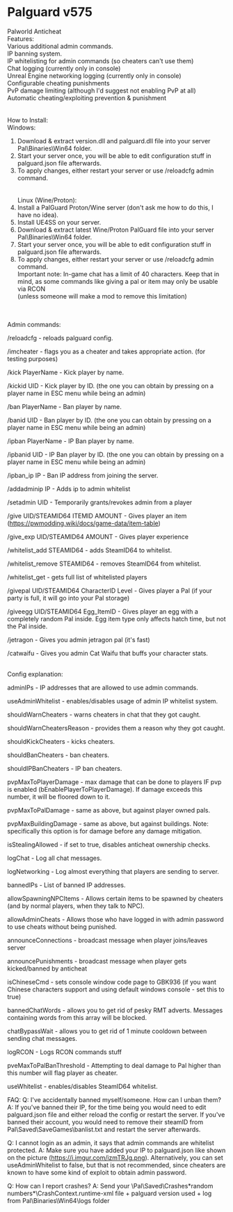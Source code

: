# Palguard v575
 Palworld Anticheat
<br>
Features:<br>
Various  additional admin commands.<br>
IP banning system.<br>
IP whitelisting for admin commands (so cheaters can't use them)<br>
Chat logging (currently only in console)<br>
Unreal Engine networking logging (currently only in console)<br>
Configurable cheating punishments<br>
PvP damage limiting (although I'd suggest not enabling PvP at all)<br>
Automatic cheating/exploiting prevention & punishment<br>
<br><br>
How to Install:<br>
Windows:<br>
1) Download & extract version.dll and palguard.dll file into your server Pal\Binaries\Win64 folder.<br>
2) Start your server once, you will be able to edit configuration stuff in palguard.json file afterwards.<br>
3) To apply changes, either restart your server or use /reloadcfg admin command.<br>
<br><br>
Linux (Wine/Proton):<br>
1) Install a PalGuard Proton/Wine server (don't ask me how to do this, I have no idea).<br>
2) Install UE4SS on your server.<br>
3) Download & extract latest Wine/Proton PalGuard file into your server Pal\Binaries\Win64 folder.<br>
4) Start your server once, you will be able to edit configuration stuff in palguard.json file afterwards.<br>
5) To apply changes, either restart your server or use /reloadcfg admin command. <br>
Important note: In-game chat has a limit of 40 characters. Keep that in mind, as some commands like giving a pal or item may only be usable via RCON<br>
(unless someone will make a mod to remove this limitation)<br>
<br><br>

Admin commands:

/reloadcfg - reloads palguard config.

/imcheater - flags you as a cheater and takes appropriate action. (for testing purposes)

/kick PlayerName - Kick player by name.

/kickid UID - Kick player by ID. (the one you can obtain by pressing on a player name in ESC menu while being an admin)

/ban PlayerName - Ban player by name.

/banid UID - Ban player by ID. (the one you can obtain by pressing on a player name in ESC menu while being an admin)

/ipban PlayerName - IP Ban player by name.

/ipbanid UID - IP Ban player by ID. (the one you can obtain by pressing on a player name in ESC menu while being an admin)

/ipban_ip IP - Ban IP address from joining the server.

/addadminip IP - Adds ip to admin whitelist

/setadmin UID - Temporarily grants/revokes admin from a player

/give UID/STEAMID64 ITEMID AMOUNT - Gives player an item (https://pwmodding.wiki/docs/game-data/item-table)

/give_exp UID/STEAMID64 AMOUNT - Gives player experience

/whitelist_add STEAMID64 - adds SteamID64 to whitelist.

/whitelist_remove STEAMID64 - removes SteamID64 from whitelist.

/whitelist_get - gets full list of whitelisted players

/givepal UID/STEAMID64 CharacterID Level - Gives player a Pal (if your party is full, it will go into your Pal storage)

/giveegg UID/STEAMID64 Egg_ItemID - Gives player an egg with a completely random Pal inside. Egg item type only affects hatch time, but not the Pal inside.

/jetragon - Gives you admin jetragon pal (it's fast)

/catwaifu - Gives you admin Cat Waifu that buffs your character stats. 
<br><br>

Config explanation:

adminIPs - IP addresses that are allowed to use admin commands.

useAdminWhitelist - enables/disables usage of admin IP whitelist system.

shouldWarnCheaters - warns cheaters in chat that they got caught.

shouldWarnCheatersReason - provides them a reason why they got caught.

shouldKickCheaters - kicks cheaters.

shouldBanCheaters - ban cheaters.

shouldIPBanCheaters - IP ban cheaters.

pvpMaxToPlayerDamage - max damage that can be done to players IF pvp is enabled (bEnablePlayerToPlayerDamage). If damage exceeds this number, it will be floored down to it.

pvpMaxToPalDamage - same as above, but against player owned pals.

pvpMaxBuildingDamage - same as above, but against buildings. Note: specifically this option is for damage before any damage mitigation.

isStealingAllowed - if set to true, disables anticheat ownership checks.

logChat - Log all chat messages.

logNetworking - Log almost everything that players are sending to server.

bannedIPs - List of banned IP addresses.

allowSpawningNPCItems - Allows certain items to be spawned by cheaters (and by normal players, when they talk to NPC).

allowAdminCheats - Allows those who have logged in with admin password to use cheats without being punished.

announceConnections - broadcast message when player joins/leaves server

announcePunishments - broadcast message when player gets kicked/banned by anticheat

isChineseCmd - sets console window code page to GBK936 (if you want Chinese characters support and using default windows console - set this to true)

bannedChatWords - allows you to get rid of pesky RMT adverts. Messages containing words from this array will be blocked.

chatBypassWait - allows you to get rid of 1 minute cooldown between sending chat messages.

logRCON - Logs RCON commands stuff

pveMaxToPalBanThreshold - Attempting to deal damage to Pal higher than this number will flag player as cheater.

useWhitelist - enables/disables SteamID64 whitelist. 


FAQ:
Q: I've accidentally banned myself/someone. How can I unban them?
A: If you've banned their IP, for the time being you would need to edit palguard.json file and either reload the config or restart the server. If you've banned their account, you would need to remove their steamID from Pal\Saved\SaveGames\banlist.txt and restart the server afterwards.

Q: I cannot login as an admin, it says that admin commands are whitelist protected.
A: Make sure you have added your IP to palguard.json like shown on the picture (https://i.imgur.com/izmTRJg.png). Alternatively, you can set useAdminWhitelist to false, but that is not recommended, since cheaters are known to have some kind of exploit to obtain admin password.

Q: How can I report crashes?
A: Send your \Pal\Saved\Crashes\*random numbers*\CrashContext.runtime-xml file + palguard version used + log from Pal\Binaries\Win64\logs folder 
